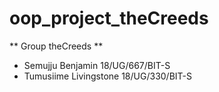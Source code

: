 # oop_project_theCreeds
** Group theCreeds **
* Semujju Benjamin 18/UG/667/BIT-S
* Tumusiime Livingstone 18/UG/330/BIT-S
